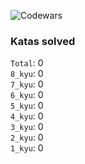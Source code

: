 ![Codewars](https://www.codewars.com/users/maly6eva/badges/large)

### Katas solved

`Total`: 0 \
`8_kyu`: 0 \
`7_kyu`: 0 \
`6_kyu`: 0 \
`5_kyu`: 0 \
`4_kyu`: 0 \
`3_kyu`: 0 \
`2_kyu`: 0 \
`1_kyu`: 0
